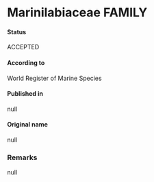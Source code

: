 Marinilabiaceae FAMILY
=======

#### Status
ACCEPTED

#### According to
World Register of Marine Species

#### Published in
null

#### Original name
null

### Remarks
null